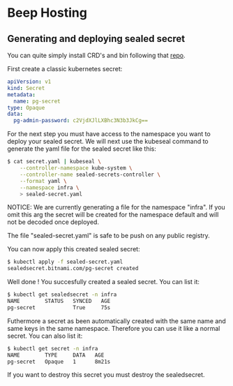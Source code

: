 # Beep Hosting

## Generating and deploying sealed secret

You can quite simply install CRD's and bin following that [repo](https://github.com/bitnami-labs/sealed-secrets).

First create a classic kubernetes secret: 

```yaml
apiVersion: v1
kind: Secret
metadata:
  name: pg-secret
type: Opaque
data:
  pg-admin-password: c2VjdXJlLXBhc3N3b3JkCg==
```

For the next step you must have access to the namespace you want to deploy your sealed secret.
We will next use the kubeseal command to generate the yaml file for the sealed secret like this:  

```bash
$ cat secret.yaml | kubeseal \
    --controller-namespace kube-system \
    --controller-name sealed-secrets-controller \
    --format yaml \
    --namespace infra \
    > sealed-secret.yaml
```

NOTICE: We are currently generating a file for the namespace "infra". If you omit this arg the secret will be created for the namespace default and will not be decoded once deployed.

The file "sealed-secret.yaml" is safe to be push on any public registry.

You can now apply this created sealed secret:

```bash
$ kubectl apply -f sealed-secret.yaml
sealedsecret.bitnami.com/pg-secret created
```

Well done ! You succesfully created a sealed secret. You can list it: 

```bash 
$ kubectl get sealedsecret -n infra
NAME        STATUS   SYNCED   AGE
pg-secret            True     75s
```
Futhermore a secret as been automatically created with the same name and same keys in the same namespace. Therefore you can use it like a normal secret. You can also list it:

```bash
$ kubectl get secret -n infra
NAME        TYPE     DATA   AGE
pg-secret   Opaque   1      8m21s
```

If you want to destroy this secret you must destroy the sealedsecret.

